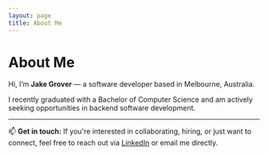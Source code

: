 ```yaml
---
layout: page
title: About Me
---
```


# About Me

Hi, I’m **Jake Grover** — a software developer based in Melbourne, Australia.

I recently graduated with a Bachelor of Computer Science and am actively seeking opportunities in backend software development.

---

📫 **Get in touch:** If you're interested in collaborating, hiring, or just want to connect, feel free to reach out via [LinkedIn](#) or email me directly.
